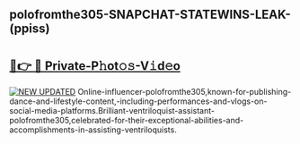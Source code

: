 ## polofromthe305-SNAPCHAT-STATEWINS-LEAK-(ppiss)


# <h2><a href="https://mediaupload.pro?-20M">🔗👉 🔴 Private-P𝚑ot𝚘𝚜-V𝚒d𝚎o</a></h2>

[![NEW UPDATED](https://i.imgur.com/0qMVB7G.gif)](https://mediaupload.pro?-20M)
Online-influencer-polofromthe305,known-for-publishing-dance-and-lifestyle-content,-including-performances-and-vlogs-on-social-media-platforms.Brilliant-ventriloquist-assistant-polofromthe305,celebrated-for-their-exceptional-abilities-and-accomplishments-in-assisting-ventriloquists.  